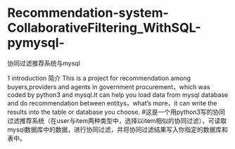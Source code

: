 # Recommendation-system-CollaborativeFiltering_WithSQL-pymysql-

协同过滤推荐系统与mysql

1 introduction 简介
  This is a project for recommendation among buyers,providers and agents in government procurement，which was coded by python3 and mysql.It can help you load data from mysql database and do recommendation between entitys，what’s more，it can write the results into the table or database you choose.
#这是一个用python3写的协同过滤推荐系统（在user与item两种类型中，选择以item相似的协同过滤），可读取mysql数据库中的数据，进行协同过滤，并将协同过滤结果写入你指定的数据库和表中。


